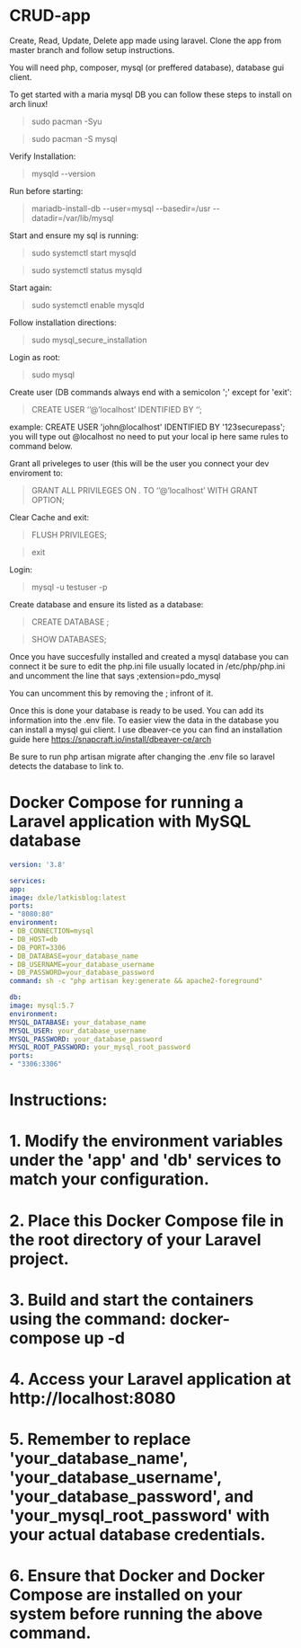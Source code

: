 # CRUD-app
Create, Read, Update, Delete app made using laravel.
Clone the app from master branch and follow setup instructions.


You will need php, composer, mysql (or preffered database), database gui client.

To get started with a maria mysql DB you can follow these steps to install on arch linux!

>sudo pacman -Syu

>sudo pacman -S mysql

Verify Installation:

>mysqld --version

Run before starting:

>mariadb-install-db --user=mysql --basedir=/usr --datadir=/var/lib/mysql

Start and ensure my sql is running:

>sudo systemctl start mysqld

>sudo systemctl status mysqld

Start again:

>sudo systemctl enable mysqld

Follow installation directions:

>sudo mysql_secure_installation

Login as root:

>sudo mysql

Create user (DB commands always end with a semicolon ';' except for 'exit':

> CREATE USER ‘<username>’@’localhost’ IDENTIFIED BY ‘<password>’;

example: CREATE USER 'john@localhost' IDENTIFIED BY '123securepass';
you will type out @localhost no need to put your local ip here same rules to command below.


Grant all priveleges to user (this will be the user you connect your dev enviroment to:

> GRANT ALL PRIVILEGES ON *.* TO ‘<username>’@’localhost’ WITH GRANT OPTION;

Clear Cache and exit:

> FLUSH PRIVILEGES;

> exit

Login:

> mysql -u testuser -p

Create database and ensure its listed as a database:

> CREATE DATABASE <dbname>;

> SHOW DATABASES;

Once you have succesfully installed and created a mysql database you can connect it be sure to edit the php.ini file usually located in /etc/php/php.ini and uncomment the line that says 
;extension=pdo_mysql

You can uncomment this by removing the ; infront of it.

Once this is done your database is ready to be used. You can add its information into the .env file. To easier view the data in the database you can install a mysql gui client. I use dbeaver-ce you can find an installation guide here
https://snapcraft.io/install/dbeaver-ce/arch

Be sure to run php artisan migrate after changing the .env file so laravel detects the database to link to. 

# Docker Compose for running a Laravel application with MySQL database

```yaml
version: '3.8'

services:
app:
image: dxle/latkisblog:latest
ports:
- "8080:80"
environment:
- DB_CONNECTION=mysql
- DB_HOST=db
- DB_PORT=3306
- DB_DATABASE=your_database_name
- DB_USERNAME=your_database_username
- DB_PASSWORD=your_database_password
command: sh -c "php artisan key:generate && apache2-foreground"

db:
image: mysql:5.7
environment:
MYSQL_DATABASE: your_database_name
MYSQL_USER: your_database_username
MYSQL_PASSWORD: your_database_password
MYSQL_ROOT_PASSWORD: your_mysql_root_password
ports:
- "3306:3306"
```


# Instructions:
# 1. Modify the environment variables under the 'app' and 'db' services to match your configuration.
# 2. Place this Docker Compose file in the root directory of your Laravel project.
# 3. Build and start the containers using the command: docker-compose up -d
# 4. Access your Laravel application at http://localhost:8080
# 5. Remember to replace 'your_database_name', 'your_database_username', 'your_database_password', and 'your_mysql_root_password' with your actual database credentials.
# 6. Ensure that Docker and Docker Compose are installed on your system before running the above command.


